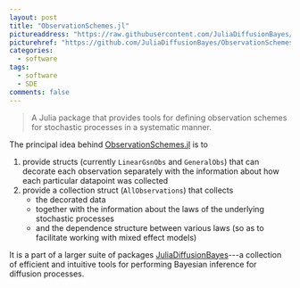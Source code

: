 ```yaml
---
layout: post
title: "ObservationSchemes.jl"
pictureaddress: "https://raw.githubusercontent.com/JuliaDiffusionBayes/ObservationSchemes.jl/master/docs/src/assets/logo.png"
picturehref: "https://github.com/JuliaDiffusionBayes/ObservationSchemes.jl"
categories:
  - software
tags:
  - software
  - SDE
comments: false
---
```

> A Julia package that provides tools for defining observation schemes for stochastic processes in a systematic manner.

The principal idea behind [ObservationSchemes.jl](https://github.com/JuliaDiffusionBayes/ObservationSchemes.jl) is to
1. provide structs (currently `LinearGsnObs` and `GeneralObs`) that can decorate each observation separately with the information about how each particular datapoint was collected
2. provide a collection struct (`AllObservations`) that collects
   - the decorated data
   - together with the information about the laws of the underlying stochastic processes
   - and the dependence structure between various laws (so as to facilitate working with mixed effect models)

It is a part of a larger suite of packages [JuliaDiffusionBayes](https://github.com/JuliaDiffusionBayes)---a collection of efficient and intuitive tools for performing Bayesian inference for diffusion processes.